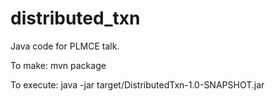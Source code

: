 distributed_txn
===============

Java code for PLMCE talk.

To make: mvn package

To execute:
java -jar target/DistributedTxn-1.0-SNAPSHOT.jar <Number Databases> <Number Users> <Number Transactions> <Number Threads>
